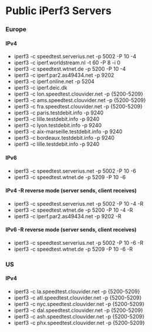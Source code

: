 # Public iPerf3 Servers

### Europe

#### IPv4
* iperf3 -c speedtest.serverius.net -p 5002 -P 10 -4    
* iperf3 -c iperf.worldstream.nl -t 60 -P 8 -i 0
* iperf3 -c speedtest.wtnet.de -p 5200 -P 10 -4
* iperf3 -c iperf.par2.as49434.net -p 9202
* iperf3 -c iperf.online.net -p 5204
* iperf3 -c iperf.deic.dk
* iperf3 -c lon.speedtest.clouvider.net -p {5200-5209}
* iperf3 -c ams.speedtest.clouvider.net -p {5200-5209}
* iperf3 -c fra.speedtest.clouvider.net -p {5200-5209}
* iperf3 -c paris.testdebit.info -p 9240
* iperf3 -c lille.testdebit.info -p 9240
* iperf3 -c lyon.testdebit.info -p 9240
* iperf3 -c aix-marseille.testdebit.info -p 9240
* iperf3 -c bordeaux.testdebit.info -p 9240
* iperf3 -c lille.testdebit.info -p 9240

#### IPv6
* iperf3 -c speedtest.serverius.net -p 5002 -P 10 -6
* iperf3 -c speedtest.wtnet.de -p 5209 -P 10 -6 

#### IPv4 -R reverse mode (server sends, client receives)
* iperf3 -c speedtest.serverius.net -p 5002 -P 10 -4 -R
* iperf3 -c speedtest.wtnet.de -p 5200 -P 10 -4 -R
* iperf3 -c iperf.par2.as49434.net -p 9202 -R

#### IPv6 -R reverse mode (server sends, client receives)
* iperf3 -c speedtest.serverius.net -p 5002 -P 10 -6 -R
* iperf3 -c speedtest.wtnet.de -p 5209 -P 10 -6 -R

### US

#### IPv4
* iperf3 -c la.speedtest.clouvider.net -p {5200-5209}
* iperf3 -c atl.speedtest.clouvider.net -p {5200-5209}
* iperf3 -c nyc.speedtest.clouvider.net -p {5200-5209}
* iperf3 -c dal.speedtest.clouvider.net -p {5200-5209}
* iperf3 -c ash.speedtest.clouvider.net -p {5200-5209}
* iperf3 -c phx.speedtest.clouvider.net -p {5200-5209}

